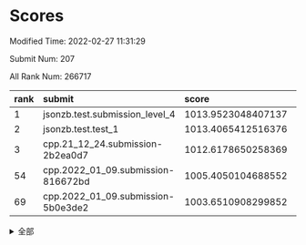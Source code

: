 # Scores

Modified Time: 2022-02-27 11:31:29

Submit Num: 207

All Rank Num: 266717

| rank |               submit               |       score        |       sigma        | pk_num |
| :--- | :--------------------------------- | :----------------- | :----------------- | :----- |
| 1    | jsonzb.test.submission_level_4     | 1013.9523048407137 | 0.8312704197584219 | 5151   |
| 2    | jsonzb.test.test_1                 | 1013.4065412516376 | 0.8226229006468597 | 5155   |
| 3    | cpp.21_12_24.submission-2b2ea0d7   | 1012.6178650258369 | 0.8040804321455672 | 5157   |
| 54   | cpp.2022_01_09.submission-816672bd | 1005.4050104688552 | 0.7211219840408938 | 5151   |
| 69   | cpp.2022_01_09.submission-5b0e3de2 | 1003.6510908299852 | 0.7092124007644773 | 5149   |


<details>
<summary>全部</summary>

| rank |                 submit                 |       score        |       sigma        | pk_num |
| :--- | :------------------------------------- | :----------------- | :----------------- | :----- |
| 1    | jsonzb.test.submission_level_4         | 1013.9523048407137 | 0.8312704197584219 | 5151   |
| 2    | jsonzb.test.test_1                     | 1013.4065412516376 | 0.8226229006468597 | 5155   |
| 3    | cpp.21_12_24.submission-2b2ea0d7       | 1012.6178650258369 | 0.8040804321455672 | 5157   |
| 4    | gobigger.level_3.submission_level_3_19 | 1012.049011411789  | 0.7866099137960411 | 5154   |
| 5    | gobigger.level_3.submission_level_3_4  | 1011.8291287492196 | 0.7731928749181277 | 5151   |
| 6    | gobigger.level_3.submission_level_3_5  | 1011.2851328905322 | 0.7889701519388965 | 5154   |
| 7    | gobigger.level_3.submission_level_3_44 | 1011.0618301613915 | 0.7749161632372239 | 5158   |
| 8    | gobigger.level_3.submission_level_3_15 | 1010.8722832310916 | 0.784427693513681  | 5156   |
| 9    | gobigger.level_3.submission_level_3_7  | 1010.848386195045  | 0.7789012791314481 | 5153   |
| 10   | gobigger.level_3.submission_level_3_36 | 1010.6274141641575 | 0.7467289247528536 | 5153   |
| 11   | gobigger.level_3.submission_level_3_8  | 1010.5846750813166 | 0.767358977206416  | 5154   |
| 12   | gobigger.level_3.submission_level_3_18 | 1010.5065064361377 | 0.7417777799617528 | 5152   |
| 13   | gobigger.level_3.submission_level_3_6  | 1010.3824843826485 | 0.7718707924829683 | 5150   |
| 14   | gobigger.level_3.submission_level_3_37 | 1010.3626095128313 | 0.7475984338696327 | 5153   |
| 15   | gobigger.level_3.submission_level_3_34 | 1010.3332146508964 | 0.7516671036957162 | 5156   |
| 16   | gobigger.level_3.submission_level_3_24 | 1010.3085971084158 | 0.7756563546497827 | 5154   |
| 17   | gobigger.level_3.submission_level_3_38 | 1010.2840338558385 | 0.7741352414834559 | 5150   |
| 18   | gobigger.level_3.submission_level_3_33 | 1010.2624085180536 | 0.7575728194576425 | 5153   |
| 19   | gobigger.level_3.submission_level_3_46 | 1010.2228386256976 | 0.7837642377293946 | 5155   |
| 20   | gobigger.level_3.submission_level_3_43 | 1010.1947153462779 | 0.7416446877355425 | 5151   |
| 21   | gobigger.level_3.submission_level_3_45 | 1010.1409724075805 | 0.7584076942712801 | 5155   |
| 22   | gobigger.level_3.submission_level_3_28 | 1010.1178433642723 | 0.7833514773709409 | 5157   |
| 23   | gobigger.level_3.submission_level_3_35 | 1010.0887889078443 | 0.7867512078385779 | 5156   |
| 24   | gobigger.level_3.submission_level_3_22 | 1010.0679747992389 | 0.7746137328564427 | 5148   |
| 25   | gobigger.level_3.submission_level_3_1  | 1010.0456622827172 | 0.7437801123354665 | 5157   |
| 26   | gobigger.level_3.submission_level_3_10 | 1010.0310980752433 | 0.7531623160082827 | 5152   |
| 27   | gobigger.level_3.submission_level_3_41 | 1010.0017449596902 | 0.7523880159273055 | 5152   |
| 28   | gobigger.level_3.submission_level_3_27 | 1009.9375637022371 | 0.7675710693509323 | 5156   |
| 29   | gobigger.level_3.submission_level_3_42 | 1009.9216490549527 | 0.7537356402459012 | 5147   |
| 30   | gobigger.level_3.submission_level_3_31 | 1009.9061345983664 | 0.7437680745025598 | 5154   |
| 31   | gobigger.level_3.submission_level_3_32 | 1009.889967101579  | 0.7565185822228216 | 5156   |
| 32   | gobigger.level_3.submission_level_3_25 | 1009.8597684872138 | 0.7707618524531569 | 5149   |
| 33   | gobigger.level_3.submission_level_3_23 | 1009.8372243908192 | 0.7391910487280425 | 5156   |
| 34   | gobigger.level_3.submission_level_3_14 | 1009.7283945406086 | 0.7500446986904054 | 5152   |
| 35   | gobigger.level_3.submission_level_3_48 | 1009.7022000264508 | 0.7432926771061155 | 5155   |
| 36   | gobigger.level_3.submission_level_3_39 | 1009.6606044382838 | 0.7624220777198872 | 5152   |
| 37   | gobigger.level_3.submission_level_3_17 | 1009.6403861397113 | 0.7611796988406673 | 5157   |
| 38   | gobigger.level_3.submission_level_3_3  | 1009.5920731844019 | 0.7373694705598163 | 5155   |
| 39   | gobigger.level_3.submission_level_3_12 | 1009.5873226627324 | 0.7634034124076342 | 5154   |
| 40   | gobigger.level_3.submission_level_3_13 | 1009.4879814235619 | 0.7653260985269614 | 5147   |
| 41   | gobigger.level_3.submission_level_3_16 | 1009.4395134614973 | 0.7515702362916875 | 5152   |
| 42   | gobigger.level_3.submission_level_3_29 | 1009.3700786071827 | 0.7692297882119837 | 5151   |
| 43   | gobigger.level_3.submission_level_3_21 | 1009.1775579134237 | 0.7537814150755537 | 5150   |
| 44   | gobigger.level_3.submission_level_3_30 | 1009.1082816656367 | 0.7423792968782925 | 5157   |
| 45   | gobigger.level_3.submission_level_3_9  | 1009.0697166428525 | 0.7472760993558144 | 5157   |
| 46   | gobigger.level_3.submission_level_3_2  | 1009.0558251913291 | 0.7705745615803206 | 5153   |
| 47   | gobigger.level_3.submission_level_3_0  | 1009.031813472404  | 0.7581242031779574 | 5149   |
| 48   | gobigger.level_3.submission_level_3_26 | 1008.8011786289189 | 0.7587302814690077 | 5152   |
| 49   | gobigger.level_3.submission_level_3_49 | 1008.6809404248613 | 0.7367466517537309 | 5151   |
| 50   | gobigger.level_3.submission_level_3_47 | 1008.5079154884339 | 0.7404351158381708 | 5154   |
| 51   | gobigger.level_3.submission_level_3_20 | 1008.4526426673392 | 0.7531963888872291 | 5155   |
| 52   | gobigger.level_3.submission_level_3_40 | 1008.0885503480622 | 0.7534706866197641 | 5157   |
| 53   | gobigger.level_3.submission_level_3_11 | 1007.5778682005862 | 0.735419161536794  | 5155   |
| 54   | cpp.2022_01_09.submission-816672bd     | 1005.4050104688552 | 0.7211219840408938 | 5151   |
| 55   | gobigger.level_1.submission_level_1_5  | 1005.3167436224218 | 0.7056682306325457 | 5152   |
| 56   | gobigger.level_1.submission_level_1_14 | 1004.8113558003411 | 0.7212195622633887 | 5154   |
| 57   | gobigger.level_1.submission_level_1_42 | 1004.5916576793054 | 0.7149427765855635 | 5151   |
| 58   | gobigger.level_1.submission_level_1_1  | 1004.5657915476733 | 0.7236409893526786 | 5157   |
| 59   | gobigger.level_1.submission_level_1_29 | 1004.463590788819  | 0.7181548905448701 | 5157   |
| 60   | gobigger.level_1.submission_level_1_13 | 1004.4449718684431 | 0.7175786559432079 | 5155   |
| 61   | gobigger.level_1.submission_level_1_46 | 1004.3943050757744 | 0.7255110249540924 | 5151   |
| 62   | gobigger.level_1.submission_level_1_16 | 1004.2483469611471 | 0.7234233595439048 | 5159   |
| 63   | gobigger.level_1.submission_level_1_34 | 1004.1372206614382 | 0.7188552696206656 | 5157   |
| 64   | gobigger.level_1.submission_level_1_47 | 1003.8887869483589 | 0.7179377636897875 | 5151   |
| 65   | gobigger.level_1.submission_level_1_6  | 1003.8051141610384 | 0.7213955010449976 | 5158   |
| 66   | gobigger.level_1.submission_level_1_20 | 1003.7940318568117 | 0.7185736110124011 | 5154   |
| 67   | gobigger.level_1.submission_level_1_40 | 1003.7225015578176 | 0.7218134226757614 | 5150   |
| 68   | gobigger.level_1.submission_level_1_19 | 1003.6863057684153 | 0.7211118323785697 | 5154   |
| 69   | cpp.2022_01_09.submission-5b0e3de2     | 1003.6510908299852 | 0.7092124007644773 | 5149   |
| 70   | gobigger.level_1.submission_level_1_2  | 1003.6318067540254 | 0.7298620470965276 | 5151   |
| 71   | gobigger.level_1.submission_level_1_41 | 1003.6058866709488 | 0.7090786828246136 | 5157   |
| 72   | gobigger.level_1.submission_level_1_9  | 1003.556578116765  | 0.7208836474175025 | 5152   |
| 73   | gobigger.level_1.submission_level_1_32 | 1003.4965439591984 | 0.7251216848139993 | 5155   |
| 74   | gobigger.level_1.submission_level_1_7  | 1003.4952040358756 | 0.7059546409410544 | 5156   |
| 75   | gobigger.level_1.submission_level_1_31 | 1003.4851635595894 | 0.7101065234685029 | 5156   |
| 76   | gobigger.level_1.submission_level_1_36 | 1003.3921334839192 | 0.716129122891898  | 5150   |
| 77   | gobigger.level_1.submission_level_1_38 | 1003.36633755785   | 0.7067193602002416 | 5159   |
| 78   | gobigger.level_1.submission_level_1_17 | 1003.3593794173916 | 0.7251959721041138 | 5155   |
| 79   | gobigger.level_1.submission_level_1_30 | 1003.3216809451203 | 0.7075634344589449 | 5154   |
| 80   | gobigger.level_1.submission_level_1_4  | 1003.3177397594364 | 0.7210139050946536 | 5156   |
| 81   | gobigger.level_1.submission_level_1_24 | 1003.1945707426096 | 0.7124160188959747 | 5157   |
| 82   | gobigger.level_1.submission_level_1_25 | 1003.1540746518227 | 0.7210850474838033 | 5154   |
| 83   | gobigger.level_1.submission_level_1_21 | 1003.152991218422  | 0.7157886881765066 | 5155   |
| 84   | gobigger.level_1.submission_level_1_11 | 1003.1497462241871 | 0.7129041789477664 | 5154   |
| 85   | gobigger.level_1.submission_level_1_0  | 1003.0897657454956 | 0.7046525721279971 | 5155   |
| 86   | gobigger.level_1.submission_level_1_22 | 1003.0644767962318 | 0.713313605949919  | 5152   |
| 87   | gobigger.level_1.submission_level_1_37 | 1003.0394638198187 | 0.7114245272089654 | 5154   |
| 88   | gobigger.level_1.submission_level_1_39 | 1002.9825128604565 | 0.7097255767368115 | 5161   |
| 89   | gobigger.level_1.submission_level_1_12 | 1002.9611034808393 | 0.7163625997646638 | 5154   |
| 90   | gobigger.level_1.submission_level_1_8  | 1002.9153229340445 | 0.7055274330844225 | 5153   |
| 91   | gobigger.level_1.submission_level_1_35 | 1002.8990008495911 | 0.724145064549324  | 5155   |
| 92   | gobigger.level_1.submission_level_1_3  | 1002.8804463940717 | 0.7143593594163427 | 5159   |
| 93   | gobigger.level_1.submission_level_1_10 | 1002.8687452775891 | 0.7188520883623666 | 5156   |
| 94   | gobigger.level_1.submission_level_1_48 | 1002.8292291875614 | 0.7107751769654688 | 5156   |
| 95   | gobigger.level_1.submission_level_1_43 | 1002.8244099114428 | 0.7152869406470348 | 5152   |
| 96   | gobigger.level_1.submission_level_1_44 | 1002.7789030027392 | 0.7178945971550786 | 5156   |
| 97   | gobigger.level_1.submission_level_1_33 | 1002.6099232870871 | 0.7104062798631405 | 5158   |
| 98   | gobigger.level_1.submission_level_1_15 | 1002.5403184412955 | 0.7059123497069291 | 5157   |
| 99   | gobigger.level_1.submission_level_1_23 | 1002.4802903371454 | 0.7040557951157133 | 5157   |
| 100  | gobigger.level_1.submission_level_1_18 | 1002.4012066278991 | 0.7043721442777853 | 5159   |
| 101  | gobigger.level_1.submission_level_1_27 | 1002.268937399835  | 0.7105108382404404 | 5156   |
| 102  | gobigger.level_1.submission_level_1_28 | 1002.1506937212353 | 0.704021883348919  | 5151   |
| 103  | gobigger.level_1.submission_level_1_49 | 1002.0262249926697 | 0.7116278004945459 | 5149   |
| 104  | gobigger.level_1.submission_level_1_26 | 1001.9771472836626 | 0.7125597235687007 | 5154   |
| 105  | gobigger.level_1.submission_level_1_45 | 1001.0097737114988 | 0.7133885720388159 | 5158   |
| 106  | gobigger.random.submission_random_28   | 997.2815947720815  | 0.7075065031183951 | 5155   |
| 107  | gobigger.random.submission_random_38   | 997.265509252174   | 0.7173445784055045 | 5157   |
| 108  | gobigger.random.submission_random_36   | 997.0238089117053  | 0.7156286878077811 | 5151   |
| 109  | gobigger.random.submission_random_26   | 996.7512471042089  | 0.704575056341697  | 5151   |
| 110  | gobigger.random.submission_random_0    | 996.7432370789145  | 0.7093841436703776 | 5148   |
| 111  | gobigger.random.submission_random_22   | 996.7161875451922  | 0.7161315360192704 | 5157   |
| 112  | gobigger.random.submission_random_47   | 996.7063801704754  | 0.7082228296033917 | 5156   |
| 113  | gobigger.random.submission_random_17   | 996.6234426739932  | 0.7030042261381643 | 5158   |
| 114  | gobigger.random.submission_random_23   | 996.5797065746377  | 0.7156113028160193 | 5150   |
| 115  | gobigger.random.submission_random_35   | 996.5415231446059  | 0.6971972346947714 | 5157   |
| 116  | gobigger.random.submission_random_49   | 996.5381524484652  | 0.6972970063536647 | 5153   |
| 117  | gobigger.random.submission_random_15   | 996.4015752739865  | 0.7072354384579114 | 5148   |
| 118  | gobigger.random.submission_random_32   | 996.3868668909396  | 0.7306062623416394 | 5154   |
| 119  | gobigger.random.submission_random_4    | 996.376609623725   | 0.7107158697791891 | 5154   |
| 120  | gobigger.random.submission_random_33   | 996.3702759273347  | 0.714269538852123  | 5152   |
| 121  | gobigger.random.submission_random_48   | 996.221533791515   | 0.7003357936988414 | 5158   |
| 122  | gobigger.random.submission_random_5    | 996.1850638830487  | 0.7150305834814064 | 5159   |
| 123  | gobigger.random.submission_random_46   | 996.152550593095   | 0.7136246735377413 | 5158   |
| 124  | gobigger.random.submission_random_19   | 996.0462050595153  | 0.7127553534174753 | 5152   |
| 125  | gobigger.random.submission_random_10   | 996.0434759497269  | 0.7076319133882648 | 5155   |
| 126  | gobigger.random.submission_random_34   | 996.0328392422069  | 0.698743833480606  | 5153   |
| 127  | gobigger.random.submission_random_37   | 996.0141517434924  | 0.6961807364197692 | 5154   |
| 128  | gobigger.random.submission_random_24   | 995.9331048803094  | 0.7054807786651761 | 5158   |
| 129  | gobigger.random.submission_random_7    | 995.8907291520221  | 0.7108195111506813 | 5149   |
| 130  | gobigger.random.submission_random_16   | 995.8853825180724  | 0.7105914234833168 | 5155   |
| 131  | gobigger.random.submission_random_18   | 995.827501614317   | 0.7097682390495891 | 5153   |
| 132  | gobigger.random.submission_random_6    | 995.823521430295   | 0.7090874645511799 | 5161   |
| 133  | gobigger.random.submission_random_27   | 995.8223103512084  | 0.7137220879995578 | 5154   |
| 134  | gobigger.random.submission_random_9    | 995.8069308132062  | 0.7050262161148628 | 5152   |
| 135  | gobigger.random.submission_random_3    | 995.7863947787685  | 0.7096299789431215 | 5149   |
| 136  | gobigger.random.submission_random_43   | 995.7801684415087  | 0.7253062415647269 | 5152   |
| 137  | gobigger.random.submission_random_20   | 995.7581417431018  | 0.7178789214207998 | 5158   |
| 138  | gobigger.random.submission_random_12   | 995.7172353450952  | 0.7061247966443522 | 5155   |
| 139  | gobigger.random.submission_random_29   | 995.6985960930291  | 0.7063958333525869 | 5152   |
| 140  | gobigger.random.submission_random_2    | 995.6931181999071  | 0.7272912654142485 | 5153   |
| 141  | gobigger.random.submission_random_41   | 995.6866910311081  | 0.7152930557304363 | 5155   |
| 142  | gobigger.random.submission_random_13   | 995.6629448300635  | 0.7087556229199514 | 5154   |
| 143  | gobigger.random.submission_random_42   | 995.5594242475851  | 0.7184798984215401 | 5153   |
| 144  | gobigger.random.submission_random_14   | 995.420273499432   | 0.7123013202144294 | 5156   |
| 145  | gobigger.random.submission_random_40   | 995.3754026482046  | 0.7245285997268794 | 5157   |
| 146  | gobigger.random.submission_random_31   | 995.3011563819306  | 0.7092547128353717 | 5153   |
| 147  | gobigger.random.submission_random_1    | 995.2204597538434  | 0.7156354353031068 | 5153   |
| 148  | gobigger.random.submission_random_39   | 995.218104422874   | 0.7116369552090748 | 5156   |
| 149  | gobigger.random.submission_random_25   | 995.192955408026   | 0.7058115266735955 | 5153   |
| 150  | gobigger.random.submission_random_21   | 995.1603349397534  | 0.7055975624657775 | 5152   |
| 151  | gobigger.random.submission_random_30   | 995.1546446724383  | 0.7260357362399625 | 5153   |
| 152  | gobigger.random.submission_random_11   | 994.7253349006261  | 0.7066355517010331 | 5154   |
| 153  | gobigger.random.submission_random_8    | 994.6656595935126  | 0.7154415710486829 | 5151   |
| 154  | gobigger.random.submission_random_44   | 994.6578843258125  | 0.7220671205193396 | 5156   |
| 155  | gobigger.random.submission_random_45   | 994.6496904177677  | 0.7238809869458206 | 5153   |
| 156  | gobigger.level_2.submission_level_2_39 | 994.2650164404213  | 0.7457786272505478 | 5154   |
| 157  | gobigger.level_2.submission_level_2_30 | 994.0733199136233  | 0.714346607156879  | 5147   |
| 158  | gobigger.level_2.submission_level_2_46 | 993.5743165342367  | 0.7269764160864349 | 5152   |
| 159  | gobigger.level_2.submission_level_2_19 | 993.5073241123417  | 0.7321234647558339 | 5155   |
| 160  | gobigger.level_2.submission_level_2_12 | 993.2446852674404  | 0.7451883223256093 | 5149   |
| 161  | gobigger.level_2.submission_level_2_24 | 993.1249752405121  | 0.7260419050664864 | 5155   |
| 162  | gobigger.level_2.submission_level_2_29 | 993.0021948873009  | 0.7484479099171625 | 5150   |
| 163  | gobigger.level_2.submission_level_2_13 | 993.0005915717709  | 0.72758415366705   | 5153   |
| 164  | gobigger.level_2.submission_level_2_1  | 992.9803500209983  | 0.7291765528380619 | 5157   |
| 165  | gobigger.level_2.submission_level_2_34 | 992.9543435698463  | 0.7424605395418492 | 5151   |
| 166  | gobigger.level_2.submission_level_2_28 | 992.9390558628361  | 0.739907401411332  | 5146   |
| 167  | gobigger.level_2.submission_level_2_42 | 992.935431177681   | 0.7362976760899252 | 5156   |
| 168  | gobigger.level_2.submission_level_2_21 | 992.8701905865148  | 0.7332329829053436 | 5155   |
| 169  | gobigger.level_2.submission_level_2_38 | 992.8427275000053  | 0.7396422207861215 | 5156   |
| 170  | gobigger.level_2.submission_level_2_44 | 992.6490474342231  | 0.7296120060381664 | 5149   |
| 171  | gobigger.level_2.submission_level_2_32 | 992.5407913299636  | 0.729987379638864  | 5152   |
| 172  | gobigger.level_2.submission_level_2_20 | 992.5381178498579  | 0.7452698774552095 | 5152   |
| 173  | gobigger.level_2.submission_level_2_0  | 992.524306388468   | 0.7326150264135863 | 5155   |
| 174  | gobigger.level_2.submission_level_2_27 | 992.5118833438565  | 0.7270148637322276 | 5150   |
| 175  | gobigger.level_2.submission_level_2_2  | 992.3737704670353  | 0.7318049185466672 | 5152   |
| 176  | gobigger.level_2.submission_level_2_47 | 992.3434333988713  | 0.7553139800477136 | 5154   |
| 177  | gobigger.level_2.submission_level_2_41 | 992.3115193940158  | 0.7480152066802281 | 5152   |
| 178  | gobigger.level_2.submission_level_2_4  | 992.2766967473168  | 0.7457882918090699 | 5156   |
| 179  | gobigger.level_2.submission_level_2_9  | 992.225877933567   | 0.7463537010080069 | 5151   |
| 180  | gobigger.level_2.submission_level_2_37 | 992.2239560317823  | 0.7640770766259176 | 5155   |
| 181  | gobigger.level_2.submission_level_2_45 | 992.2149335695058  | 0.7327980284944923 | 5156   |
| 182  | gobigger.level_2.submission_level_2_25 | 992.1378690109809  | 0.7307640503387531 | 5157   |
| 183  | gobigger.level_2.submission_level_2_43 | 992.0542744669183  | 0.7393613964090607 | 5152   |
| 184  | gobigger.level_2.submission_level_2_26 | 992.0508970176596  | 0.7465604339676954 | 5156   |
| 185  | gobigger.level_2.submission_level_2_35 | 991.97437780426    | 0.7333540553020954 | 5155   |
| 186  | gobigger.level_2.submission_level_2_14 | 991.9603480986808  | 0.7272463453855501 | 5157   |
| 187  | gobigger.level_2.submission_level_2_23 | 991.9159872852042  | 0.7678409840887273 | 5158   |
| 188  | gobigger.level_2.submission_level_2_17 | 991.7391434009113  | 0.760847101272181  | 5155   |
| 189  | gobigger.level_2.submission_level_2_49 | 991.679907335046   | 0.7394132093760036 | 5157   |
| 190  | gobigger.level_2.submission_level_2_3  | 991.6211831583446  | 0.7411447047093839 | 5159   |
| 191  | gobigger.level_2.submission_level_2_18 | 991.5871814939966  | 0.7474742388349003 | 5156   |
| 192  | gobigger.level_2.submission_level_2_40 | 991.5730800423081  | 0.7473009174908756 | 5156   |
| 193  | gobigger.level_2.submission_level_2_7  | 991.5445116198658  | 0.7416490718066112 | 5154   |
| 194  | gobigger.level_2.submission_level_2_48 | 991.4761735706841  | 0.757060583129895  | 5157   |
| 195  | gobigger.level_2.submission_level_2_15 | 991.4471265151329  | 0.730482759046064  | 5152   |
| 196  | gobigger.level_2.submission_level_2_16 | 991.4408873125848  | 0.7707030905915336 | 5152   |
| 197  | gobigger.level_2.submission_level_2_36 | 991.3436623992097  | 0.7605307926141639 | 5155   |
| 198  | gobigger.level_2.submission_level_2_31 | 991.2590870628901  | 0.7513573847255987 | 5153   |
| 199  | gobigger.level_2.submission_level_2_11 | 991.1768152370148  | 0.7520021598304794 | 5154   |
| 200  | gobigger.level_2.submission_level_2_10 | 991.0934284148325  | 0.769184226087634  | 5157   |
| 201  | gobigger.level_2.submission_level_2_8  | 991.0621427335243  | 0.7718186524410727 | 5154   |
| 202  | gobigger.level_2.submission_level_2_5  | 991.0204231885776  | 0.7612989582181013 | 5154   |
| 203  | gobigger.level_2.submission_level_2_33 | 990.997444909555   | 0.7458486776349023 | 5153   |
| 204  | gobigger.level_2.submission_level_2_22 | 990.527539498016   | 0.7574297160929147 | 5153   |
| 205  | gobigger.level_2.submission_level_2_6  | 990.488564903514   | 0.7736560077079673 | 5152   |
| 206  | gobigger.none.submission_none_0        | 977.9353765857046  | 1.2918391781552943 | 5156   |
| 207  | gobigger.none.submission_none_1        | 976.0200321991682  | 1.4791223686203827 | 5154   |

</details>